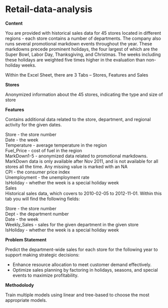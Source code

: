 # Retail-data-analysis


**Content**

You are provided with historical sales data for 45 stores located in different regions - each store contains a number of departments. The company also runs several promotional markdown events throughout the year. These markdowns precede prominent holidays, the four largest of which are the Super Bowl, Labor Day, Thanksgiving, and Christmas. The weeks including these holidays are weighted five times higher in the evaluation than non-holiday weeks.

Within the Excel Sheet, there are 3 Tabs – Stores, Features and Sales

**Stores**

Anonymized information about the 45 stores, indicating the type and size of store

**Features**

Contains additional data related to the store, department, and regional activity for the given dates.

Store - the store number  
Date - the week  
Temperature - average temperature in the region  
Fuel_Price - cost of fuel in the region  
MarkDown1-5 - anonymized data related to promotional markdowns. MarkDown data is only available after Nov 2011, and is not available for all stores all the time. Any missing value is marked with an NA  
CPI - the consumer price index  
Unemployment - the unemployment rate  
IsHoliday - whether the week is a special holiday week  
Sales  
Historical sales data, which covers to 2010-02-05 to 2012-11-01. Within this tab you will find the following fields:

Store - the store number  
Dept - the department number  
Date - the week  
Weekly_Sales -  sales for the given department in the given store  
IsHoliday - whether the week is a special holiday week  

**Problem Statement**

Predict the department-wide sales for each store for the following year to support making strategic decisions:  
 + Enhance resource allocation to meet customer demand effectively.  
 + Optimize sales planning by factoring in holidays, seasons, and special events to maximize profitability.  

**Methodolody**

Train multiple models using linear and tree-based to choose the most appropriate models.